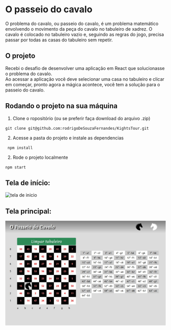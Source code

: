 # O passeio do cavalo

O problema do cavalo, ou passeio do cavalo, é um problema matemático
envolvendo o movimento da peça do cavalo no tabuleiro de xadrez.
O cavalo é colocado no tabuleiro vazio e, seguindo as regras do jogo,
precisa passar por todas as casas do tabuleiro sem repetir.

## O projeto

Recebi o desafio de desenvolver uma aplicação em React que solucionasse
o problema do cavalo.  
Ao acessar a aplicação você deve selecionar uma casa no tabuleiro e clicar em começar, pronto agora a mágica acontece, você tem a solução para o passeio do cavalo.  

## Rodando o projeto na sua máquina

1. Clone o ropositório (ou se preferir faça download do arquivo .zip)
  ```
  git clone git@github.com:rodrigoDeSouzaFernandes/KightsTour.git
  ```

2. Acesse a pasta do projeto e instale as dependencias 
  ```
   npm install
  ```

2. Rode o projeto localmente 
  ```
  npm start
  ```



## Tela de início:
![tela de inicio](/public/initial-message.jpeg)

## Tela principal:
![tela de inicio](/public/board.jpeg)


